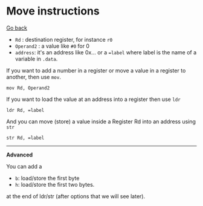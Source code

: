 # Move instructions

[Go back](..)

* ``Rd`` : destination register, for instance ``r0``
* ``Operand2`` : a value like `#0` for 0
* ``address``: it's an address like 0x...
or a ``=label`` where label is the name of a variable
  in ``.data``.
  
If you want to add a number in a register or move
a value in a register to another, then use ``mov``.

```asm6502
mov Rd, Operand2
```

If you want to load the value at an address into a register
then use ``ldr``

```asm6502
ldr Rd, =label
```

And you can move (store) a value inside a Register
Rd into an address using ``str``

```asm6502
str Rd, =label
```

<hr class="sr">

**Advanced**

You can add a 

* ``b``: load/store the first byte
* ``h``: load/store the first two bytes.

at the end of ldr/str (after options that we will
see later).